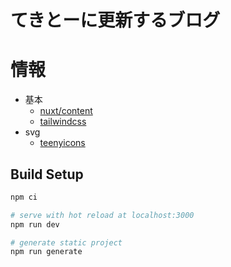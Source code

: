 てきとーに更新するブログ
===

# 情報

- 基本
  - [nuxt/content](https://content.nuxtjs.org/ja/)
  - [tailwindcss](https://tailwindcss.com/)
- svg
  - [teenyicons](https://teenyicons.com/)

## Build Setup

```bash
npm ci

# serve with hot reload at localhost:3000
npm run dev

# generate static project
npm run generate
```

